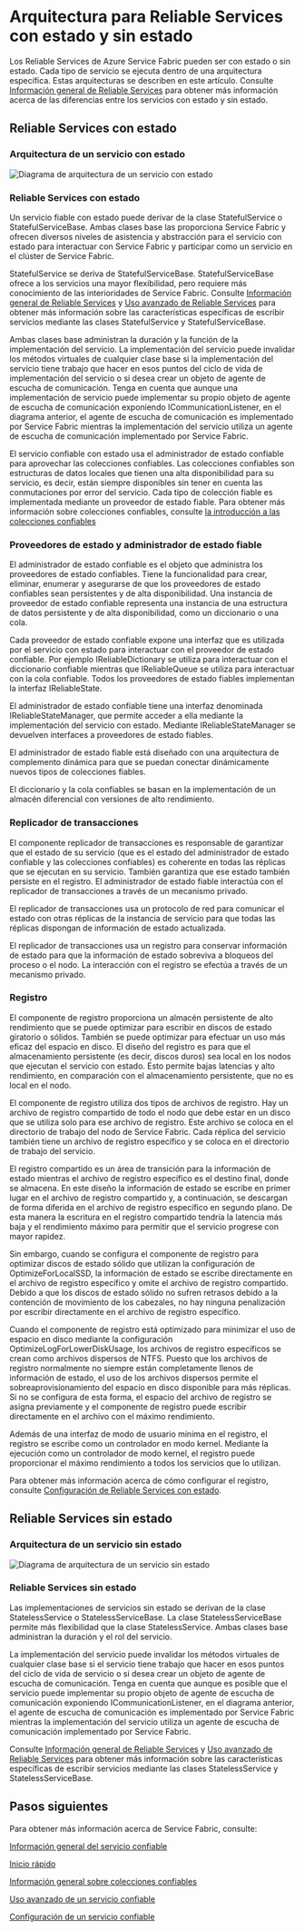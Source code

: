 <properties
   pageTitle="Arquitectura de Reliable Services | Microsoft Azure"
   description="Información general de la arquitectura de Reliable Services para servicios con estado y sin estado"
   services="service-fabric"
   documentationCenter=".net"
   authors="AlanWarwick"
   manager="timlt"
   editor=""/>

<tags
   ms.service="Service-Fabric"
   ms.devlang="dotnet"
   ms.topic="article"
   ms.tgt_pltfrm="NA"
   ms.workload="NA"
   ms.date="09/03/2015"
   ms.author="alanwar"/>

# Arquitectura para Reliable Services con estado y sin estado

Los Reliable Services de Azure Service Fabric pueden ser con estado o sin estado. Cada tipo de servicio se ejecuta dentro de una arquitectura específica. Estas arquitecturas se describen en este artículo. Consulte [Información general de Reliable Services](service-fabric-reliable-services-introduction.md) para obtener más información acerca de las diferencias entre los servicios con estado y sin estado.

## Reliable Services con estado

### Arquitectura de un servicio con estado
![Diagrama de arquitectura de un servicio con estado](./media/service-fabric-reliable-services-platform-architecture/reliable-stateful-service-architecture.png)

### Reliable Services con estado

Un servicio fiable con estado puede derivar de la clase StatefulService o StatefulServiceBase. Ambas clases base las proporciona Service Fabric y ofrecen diversos niveles de asistencia y abstracción para el servicio con estado para interactuar con Service Fabric y participar como un servicio en el clúster de Service Fabric.

StatefulService se deriva de StatefulServiceBase. StatefulServiceBase ofrece a los servicios una mayor flexibilidad, pero requiere más conocimiento de las interioridades de Service Fabric. Consulte [Información general de Reliable Services](service-fabric-reliable-services-introduction.md) y [Uso avanzado de Reliable Services](service-fabric-reliable-services-advanced-usage.md) para obtener más información sobre las características específicas de escribir servicios mediante las clases StatefulService y StatefulServiceBase.

Ambas clases base administran la duración y la función de la implementación del servicio. La implementación del servicio puede invalidar los métodos virtuales de cualquier clase base si la implementación del servicio tiene trabajo que hacer en esos puntos del ciclo de vida de implementación del servicio o si desea crear un objeto de agente de escucha de comunicación. Tenga en cuenta que aunque una implementación de servicio puede implementar su propio objeto de agente de escucha de comunicación exponiendo ICommunicationListener, en el diagrama anterior, el agente de escucha de comunicación es implementado por Service Fabric mientras la implementación del servicio utiliza un agente de escucha de comunicación implementado por Service Fabric.

El servicio confiable con estado usa el administrador de estado confiable para aprovechar las colecciones confiables. Las colecciones confiables son estructuras de datos locales que tienen una alta disponibilidad para su servicio, es decir, están siempre disponibles sin tener en cuenta las conmutaciones por error del servicio. Cada tipo de colección fiable es implementada mediante un proveedor de estado fiable. Para obtener más información sobre colecciones confiables, consulte [la introducción a las colecciones confiables](service-fabric-reliable-services-reliable-collections.md)

### Proveedores de estado y administrador de estado fiable

El administrador de estado confiable es el objeto que administra los proveedores de estado confiables. Tiene la funcionalidad para crear, eliminar, enumerar y asegurarse de que los proveedores de estado confiables sean persistentes y de alta disponibilidad. Una instancia de proveedor de estado confiable representa una instancia de una estructura de datos persistente y de alta disponibilidad, como un diccionario o una cola.

Cada proveedor de estado confiable expone una interfaz que es utilizada por el servicio con estado para interactuar con el proveedor de estado confiable. Por ejemplo IReliableDictionary se utiliza para interactuar con el diccionario confiable mientras que IReliableQueue se utiliza para interactuar con la cola confiable. Todos los proveedores de estado fiables implementan la interfaz IReliableState.

El administrador de estado confiable tiene una interfaz denominada IReliableStateManager, que permite acceder a ella mediante la implementación del servicio con estado. Mediante IReliableStateManager se devuelven interfaces a proveedores de estado fiables.

El administrador de estado fiable está diseñado con una arquitectura de complemento dinámica para que se puedan conectar dinámicamente nuevos tipos de colecciones fiables.

El diccionario y la cola confiables se basan en la implementación de un almacén diferencial con versiones de alto rendimiento.

### Replicador de transacciones

El componente replicador de transacciones es responsable de garantizar que el estado de su servicio (que es el estado del administrador de estado confiable y las colecciones confiables) es coherente en todas las réplicas que se ejecutan en su servicio. También garantiza que ese estado también persiste en el registro. El administrador de estado fiable interactúa con el replicador de transacciones a través de un mecanismo privado.

El replicador de transacciones usa un protocolo de red para comunicar el estado con otras réplicas de la instancia de servicio para que todas las réplicas dispongan de información de estado actualizada.

El replicador de transacciones usa un registro para conservar información de estado para que la información de estado sobreviva a bloqueos del proceso o el nodo. La interacción con el registro se efectúa a través de un mecanismo privado.

### Registro

El componente de registro proporciona un almacén persistente de alto rendimiento que se puede optimizar para escribir en discos de estado giratorio o sólidos. También se puede optimizar para efectuar un uso más eficaz del espacio en disco. El diseño del registro es para que el almacenamiento persistente (es decir, discos duros) sea local en los nodos que ejecutan el servicio con estado. Esto permite bajas latencias y alto rendimiento, en comparación con el almacenamiento persistente, que no es local en el nodo.

El componente de registro utiliza dos tipos de archivos de registro. Hay un archivo de registro compartido de todo el nodo que debe estar en un disco que se utiliza solo para ese archivo de registro. Este archivo se coloca en el directorio de trabajo del nodo de Service Fabric. Cada réplica del servicio también tiene un archivo de registro específico y se coloca en el directorio de trabajo del servicio.

El registro compartido es un área de transición para la información de estado mientras el archivo de registro específico es el destino final, donde se almacena. En este diseño la información de estado se escribe en primer lugar en el archivo de registro compartido y, a continuación, se descargan de forma diferida en el archivo de registro específico en segundo plano. De esta manera la escritura en el registro compartido tendría la latencia más baja y el rendimiento máximo para permitir que el servicio progrese con mayor rapidez.

Sin embargo, cuando se configura el componente de registro para optimizar discos de estado sólido que utilizan la configuración de OptimizeForLocalSSD, la información de estado se escribe directamente en el archivo de registro específico y omite el archivo de registro compartido. Debido a que los discos de estado sólido no sufren retrasos debido a la contención de movimiento de los cabezales, no hay ninguna penalización por escribir directamente en el archivo de registro específico.

Cuando el componente de registro está optimizado para minimizar el uso de espacio en disco mediante la configuración OptimizeLogForLowerDiskUsage, los archivos de registro específicos se crean como archivos dispersos de NTFS. Puesto que los archivos de registro normalmente no siempre están completamente llenos de información de estado, el uso de los archivos dispersos permite el sobreaprovisionamiento del espacio en disco disponible para más réplicas. Si no se configura de esta forma, el espacio del archivo de registro se asigna previamente y el componente de registro puede escribir directamente en el archivo con el máximo rendimiento.

Además de una interfaz de modo de usuario mínima en el registro, el registro se escribe como un controlador en modo kernel. Mediante la ejecución como un controlador de modo kernel, el registro puede proporcionar el máximo rendimiento a todos los servicios que lo utilizan.

Para obtener más información acerca de cómo configurar el registro, consulte [Configuración de Reliable Services con estado](service-fabric-reliable-services-configuration.md).

## Reliable Services sin estado

### Arquitectura de un servicio sin estado
![Diagrama de arquitectura de un servicio sin estado](./media/service-fabric-reliable-services-platform-architecture/reliable-stateless-service-architecture.png)

### Reliable Services sin estado

Las implementaciones de servicios sin estado se derivan de la clase StatelessService o StatelessServiceBase. La clase StatelessServiceBase permite más flexibilidad que la clase StatelessService. Ambas clases base administran la duración y el rol del servicio.

La implementación del servicio puede invalidar los métodos virtuales de cualquier clase base si el servicio tiene trabajo que hacer en esos puntos del ciclo de vida de servicio o si desea crear un objeto de agente de escucha de comunicación. Tenga en cuenta que aunque es posible que el servicio puede implementar su propio objeto de agente de escucha de comunicación exponiendo ICommunicationListener, en el diagrama anterior, el agente de escucha de comunicación es implementado por Service Fabric mientras la implementación del servicio utiliza un agente de escucha de comunicación implementado por Service Fabric.

Consulte [Información general de Reliable Services](service-fabric-reliable-services-introduction.md) y [Uso avanzado de Reliable Services](service-fabric-reliable-services-advanced-usage.md) para obtener más información sobre las características específicas de escribir servicios mediante las clases StatelessService y StatelessServiceBase.

<!--Every topic should have next steps and links to the next logical set of content to keep the customer engaged-->
## Pasos siguientes

Para obtener más información acerca de Service Fabric, consulte:

[Información general del servicio confiable](service-fabric-reliable-services-introduction.md)

[Inicio rápido](service-fabric-reliable-services-quick-start.md)

[Información general sobre colecciones confiables](service-fabric-reliable-services-reliable-collections.md)

[Uso avanzado de un servicio confiable](service-fabric-reliable-services-advanced-usage.md)

[Configuración de un servicio confiable](service-fabric-reliable-services-configuration.md)

<!---HONumber=AcomDC_1223_2015-->